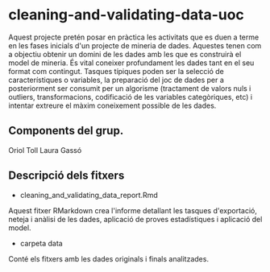 # cleaning-and-validating-data-uoc
Aquest projecte pretén posar en pràctica les activitats que es duen a terme en les fases inicials d'un projecte de mineria de dades. Aquestes tenen com a objectiu obtenir un domini de les dades amb les que es construirà el model de mineria. És vital coneixer profundament les dades tant en el seu format com contingut. Tasques típiques poden ser la selecció de característiques o variables, la preparació del joc de dades per a posteriorment ser consumit per un algorisme (tractament de valors nuls i outliers, transformacions, codificació de les variables categòriques, etc) i intentar extreure el màxim coneixement possible de les dades.


## Components del grup.
Oriol Toll
Laura Gassó

## Descripció dels fitxers
- cleaning_and_validating_data_report.Rmd

Aquest fitxer RMarkdown crea l'informe detallant les tasques d'exportació, neteja i anàlisi de les dades, aplicació de proves estadístiques i aplicació del model.

- carpeta data

Conté els fitxers amb les dades originals i finals analitzades.
